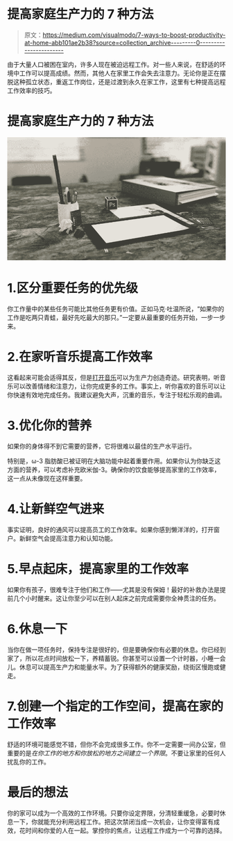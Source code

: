 # 提高家庭生产力的 7 种方法

> 原文：<https://medium.com/visualmodo/7-ways-to-boost-productivity-at-home-abb101ae2b38?source=collection_archive---------0----------------------->

由于大量人口被困在室内，许多人现在被迫远程工作。对一些人来说，在舒适的环境中工作可以提高成绩。然而，其他人在家里工作会失去注意力。无论你是正在摆脱这种孤立状态，重返工作岗位，还是过渡到永久在家工作，这里有七种提高远程工作效率的技巧。

# 提高家庭生产力的 7 种方法

![](img/7cc229ab88e80c94bab4172a73d5537d.png)

# 1.区分重要任务的优先级

你工作量中的某些任务可能比其他任务更有价值。正如马克·吐温所说，“如果你的工作是吃两只青蛙，最好先吃最大的那只。”一定要从最重要的任务开始，一步一步来。

# 2.在家听音乐提高工作效率

这看起来可能会适得其反，但是[打开音乐](https://visualmodo.com/theme/music-wordpress-theme/)可以为生产力创造奇迹。研究表明，听音乐可以改善情绪和注意力，让你完成更多的工作。事实上，听你喜欢的音乐可以让你快速有效地完成任务。我建议避免大声，沉重的音乐，专注于轻松乐观的曲调。

# 3.优化你的营养

如果你的身体得不到它需要的营养，它将很难以最佳的生产水平运行。

特别是，ω-3 脂肪酸已被证明在大脑功能中起着重要作用。如果你认为你缺乏这方面的营养，可以考虑补充欧米伽-3。确保你的饮食能够提高家里的工作效率，这一点从未像现在这样重要。

# 4.让新鲜空气进来

事实证明，良好的通风可以提高员工的工作效率。如果你感到懒洋洋的，打开窗户。新鲜空气会提高注意力和认知功能。

# 5.早点起床，提高家里的工作效率

如果你有孩子，很难专注于他们和工作——尤其是没有保姆！最好的补救办法是提前几个小时醒来。这让你至少可以在别人起床之前完成需要你全神贯注的任务。

# 6.休息一下

当你在做一项任务时，保持专注是很好的，但是要确保你有必要的休息。你已经到家了，所以花点时间放松一下，养精蓄锐。你甚至可以设置一个计时器，小睡一会儿。休息可以提高生产力和能量水平。为了获得额外的健康奖励，绕街区慢跑或健走。

# 7.创建一个指定的工作空间，提高在家的工作效率

舒适的环境可能感觉不错，但你不会完成很多工作。你不一定需要一间办公室，但重要的是*在你工作的地方和你放松的地方之间建立一个界限*。不要让家里的任何人扰乱你的工作。

# 最后的想法

你的家可以成为一个高效的工作环境。只要你设定界限，分清轻重缓急，必要时休息一下，你就能充分利用远程工作。把这次禁闭当成一次机会，让你变得富有成效，花时间和你爱的人在一起。掌控你的焦点，让远程工作成为一个可靠的选择。